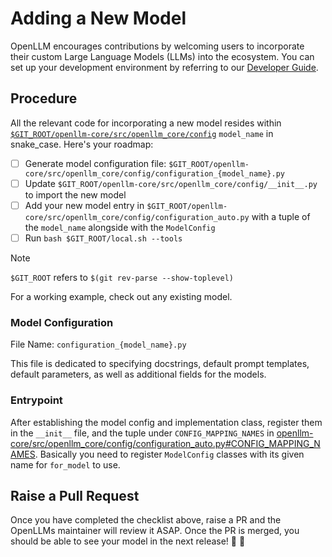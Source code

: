 # Adding a New Model

OpenLLM encourages contributions by welcoming users to incorporate their custom
Large Language Models (LLMs) into the ecosystem. You can set up your development
environment by referring to our
[Developer Guide](https://github.com/bentoml/OpenLLM/blob/main/DEVELOPMENT.md).

## Procedure

All the relevant code for incorporating a new model resides within
[`$GIT_ROOT/openllm-core/src/openllm_core/config`](/openllm-core/src/openllm_core/config/) `model_name` in snake_case.
Here's your roadmap:

- [ ] Generate model configuration file:
      `$GIT_ROOT/openllm-core/src/openllm_core/config/configuration_{model_name}.py`
- [ ] Update `$GIT_ROOT/openllm-core/src/openllm_core/config/__init__.py` to import the new model
- [ ] Add your new model entry in `$GIT_ROOT/openllm-core/src/openllm_core/config/configuration_auto.py` with a tuple of the `model_name` alongside with the `ModelConfig`
- [ ] Run `bash $GIT_ROOT/local.sh --tools`

> [!NOTE]
>
> `$GIT_ROOT` refers to `$(git rev-parse --show-toplevel)`

For a working example, check out any existing model.

### Model Configuration

File Name: `configuration_{model_name}.py`

This file is dedicated to specifying docstrings, default prompt templates,
default parameters, as well as additional fields for the models.

### Entrypoint

After establishing the model config and implementation class, register them in
the `__init__` file, and the tuple under `CONFIG_MAPPING_NAMES` in [openllm-core/src/openllm_core/config/configuration_auto.py#CONFIG_MAPPING_NAMES](https://github.com/bentoml/OpenLLM/blob/main/openllm-core/src/openllm_core/config/configuration_auto.py#L30). Basically you need to register `ModelConfig` classes with its given name for `for_model` to use.

## Raise a Pull Request

Once you have completed the checklist above, raise a PR and the OpenLLMs
maintainer will review it ASAP. Once the PR is merged, you should be able to see
your model in the next release! 🎉 🎊
